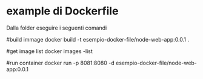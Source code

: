 # example di Dockerfile
Dalla folder eseguire i seguenti comandi

#build immage
docker build -t esempio-docker-file/node-web-app:0.0.1 .

#get image list
docker images -list

#run container
docker run -p 8081:8080 -d esempio-docker-file/node-web-app:0.0.1